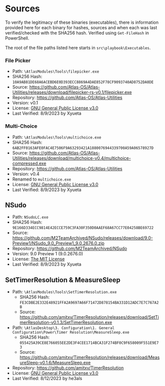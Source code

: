 # Sources
To verify the legitimacy of these binaries (executables), there is information provided here for each binary for hashes, sources and when each was last verified/checked with the SHA256 hash. Verified using `Get-FileHash` in PowerShell.

The root of the file paths listed here starts in `src\playbook\Executables`.

### File Picker
- Path: `\AtlasModules\Tools\filepicker.exe`
- SHA256 Hash: `10A9AB81DE68A6ACEBD6E0D393ECC8869A4DAE852F78CF9093740AD8752DA0DE`
- Source: https://github.com/Atlas-OS/Atlas-Utilities/releases/download/filepicker-rs-v0.1/filepicker.exe
- Repository: https://github.com/Atlas-OS/Atlas-Utilities
- Version: v0.1
- License: [GNU General Public License v3.0](https://github.com/Atlas-OS/utilities/blob/main/LICENSE)
- Last Verified: 8/9/2023 by Xyueta

### Multi-Choice
- Path: `\AtlasModules\Tools\multichoice.exe`
- SHA256 Hash: `6AB2FF0163AFE0FAC4E7506F9A63293421A1880076944339700A59A06578927D`
- Source: https://github.com/Atlas-OS/Atlas-Utilities/releases/download/multichoice-v0.4/multichoice-compressed.exe
- Repository: https://github.com/Atlas-OS/Atlas-Utilities
- Version: v0.4
- Renamed to `multichoice.exe`
- License: [GNU General Public License v3.0](https://github.com/Atlas-OS/utilities/blob/main/LICENSE)
- Last Verified: 8/9/2023 by Xyueta

## NSudo
- Path: `NSudoLC.exe`
- SHA256 Hash: `9E166D334ECC9814E42ECCE759C3FA30F350D0AAEF68A67CC77E04258BE69722`
- Source: https://github.com/M2TeamArchived/NSudo/releases/download/9.0-Preview1/NSudo_9.0_Preview1_9.0.2676.0.zip
- Repository: https://github.com/M2TeamArchived/NSudo
- Version: 9.0 Preview 1 (9.0.2676.0)
- License: [The MIT License](https://github.com/M2TeamArchived/NSudo/blob/master/License.md)
- Last Verified: 8/9/2023 by Xyueta

## SetTimerResolution & MeasureSleep
- Path: `\AtlasModules\Tools\SetTimerResolution.exe`
    - SHA256 Hash: `FE3CDBE2E332E48921FFA2A9697A66F71472D878154BA331D12ADC7E7C767A2B`
    - Source: https://github.com/amitxv/TimerResolution/releases/download/SetTimerResolution-v0.1.3/SetTimerResolution.exe
- Path: `\AtlasDesktop\3. Configuration\1. General Configuration\Power\Timer Resolution\MeasureSleep.exe`
    - SHA256 Hash: `055425A39CE8E766055EE2DE3F4CEE1714BCA31F274BF0C9F658009F551E9E73`
    - Source: https://github.com/amitxv/TimerResolution/releases/download/MeasureSleep-v0.1.6/MeasureSleep.exe
- Repository: https://github.com/amitxv/TimerResolution
- License: [GNU General Public License v3.0](https://github.com/M2TeamArchived/NSudo/blob/master/License.md)
- Last Verified: 8/12/2023 by he3als